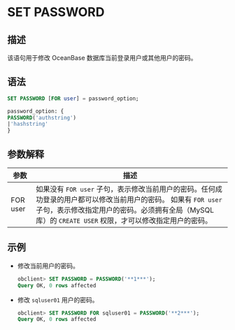 # SET PASSWORD

## 描述

该语句用于修改 OceanBase 数据库当前登录用户或其他用户的密码。

## 语法

```sql
SET PASSWORD [FOR user] = password_option;

password_option: {
PASSWORD('authstring')
|'hashstring'
}
```

## 参数解释

|  **参数**  |                                                                       **描述**                                                                        |
|----------|-----------------------------------------------------------------------------------------------------------------------------------------------------|
| FOR user | 如果没有 `FOR user` 子句，表示修改当前用户的密码。任何成功登录的用户都可以修改当前用户的密码。 如果有 `FOR user` 子句，表示修改指定用户的密码。必须拥有全局（MySQL 库）的 `CREATE USER` 权限，才可以修改指定用户的密码。 |

## 示例

* 修改当前用户的密码。

  ```sql
  obclient> SET PASSWORD = PASSWORD('**1***');
  Query OK, 0 rows affected 
  ```

* 修改 `sqluser01` 用户的密码。

  ```sql
  obclient> SET PASSWORD FOR sqluser01 = PASSWORD('**2***');
  Query OK, 0 rows affected 
  ```
